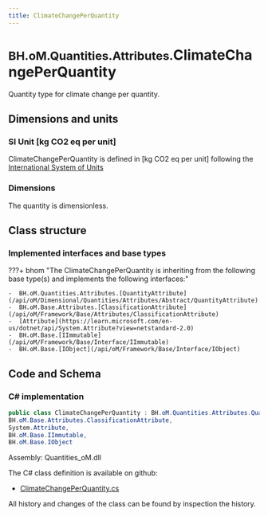 ```yaml
---
title: ClimateChangePerQuantity
---
```


# <small>BH.oM.Quantities.Attributes.</small>**ClimateChangePerQuantity**

Quantity type for climate change per quantity.

## Dimensions and units

### SI Unit [kg CO2 eq per unit]

ClimateChangePerQuantity is defined in [kg CO2 eq per unit] following the [International System of Units](https://en.wikipedia.org/wiki/International_System_of_Units) 

### Dimensions

The quantity is dimensionless.


## Class structure

### Implemented interfaces and base types

???+ bhom "The ClimateChangePerQuantity is inheriting from the following base type(s) and implements the following interfaces:"

    -  BH.oM.Quantities.Attributes.[QuantityAttribute](/api/oM/Dimensional/Quantities/Attributes/Abstract/QuantityAttribute)
    -  BH.oM.Base.Attributes.[ClassificationAttribute](/api/oM/Framework/Base/Attributes/ClassificationAttribute)
    -  [Attribute](https://learn.microsoft.com/en-us/dotnet/api/System.Attribute?view=netstandard-2.0)
    -  BH.oM.Base.[IImmutable](/api/oM/Framework/Base/Interface/IImmutable)
    -  BH.oM.Base.[IObject](/api/oM/Framework/Base/Interface/IObject)




## Code and Schema

### C# implementation

``` C# title="C#"
public class ClimateChangePerQuantity : BH.oM.Quantities.Attributes.QuantityAttribute,
BH.oM.Base.Attributes.ClassificationAttribute,
System.Attribute,
BH.oM.Base.IImmutable,
BH.oM.Base.IObject
```

Assembly: Quantities_oM.dll

The C# class definition is available on github:

- [ClimateChangePerQuantity.cs](https://github.com/BHoM/BHoM/blob/develop/Quantities_oM/Attributes\ClimateChangePerQuantity.cs)

All history and changes of the class can be found by inspection the history.
